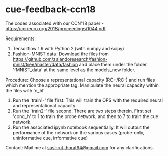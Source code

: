 # cue-feedback-ccn18
The codes associated with our CCN'18 paper - https://ccneuro.org/2018/proceedings/1044.pdf

Requirements:
1. Tensorflow 1.9 with Python 2 (with numpy and scipy)
2. Fashion-MNIST data: Download the files from https://github.com/zalandoresearch/fashion-mnist/tree/master/data/fashion and place them under the folder 'fMNIST_data' at the same level as the models_new folder.

Procedure:
Choose a representational capacity (RC+/RC-) and run files which mention the appropriate tag. Manipulate the neural capacity within the files with 'n_hl'
1. Run the 'train1-' file first. This will train the OPS with the required neural and representational capacity.
2. Run the 'train2-' file second. There are two steps therein. First set 'cond_h' to 1 to train the probe network, and then to 7 to train the cue network.
3. Run the associated ipynb notebook sequentially. It will output the performance of the network on the various cases (probe-only, uninformative cue, informative cue)

Contact: Mail me at sushrut.thorat94@gmail.com for any clarifications.

